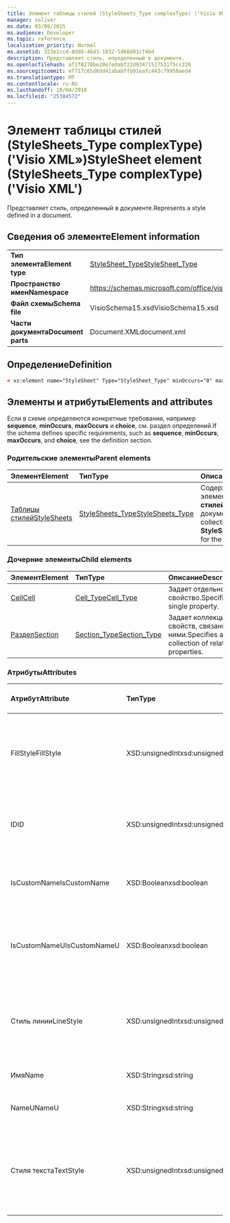 ```yaml
---
title: Элемент таблицы стилей (StyleSheets_Type complexType) ('Visio XML»)
manager: soliver
ms.date: 03/09/2015
ms.audience: Developer
ms.topic: reference
localization_priority: Normal
ms.assetid: 323e1ccd-8ddd-46d3-1032-5d68d01cf4bd
description: Представляет стиль, определенный в документе.
ms.openlocfilehash: af1f8270be28e7edabf22d93471517531f5cc226
ms.sourcegitcommit: ef717c65d8dd41ababffb01eafc443c79950aed4
ms.translationtype: MT
ms.contentlocale: ru-RU
ms.lasthandoff: 10/04/2018
ms.locfileid: "25384572"
---
```

# <a name="stylesheet-element-stylesheetstype-complextype-visio-xml"></a><span data-ttu-id="bc54b-103">Элемент таблицы стилей (StyleSheets_Type complexType) ('Visio XML»)</span><span class="sxs-lookup"><span data-stu-id="bc54b-103">StyleSheet element (StyleSheets_Type complexType) ('Visio XML')</span></span>

<span data-ttu-id="bc54b-104">Представляет стиль, определенный в документе.</span><span class="sxs-lookup"><span data-stu-id="bc54b-104">Represents a style defined in a document.</span></span>
  
## <a name="element-information"></a><span data-ttu-id="bc54b-105">Сведения об элементе</span><span class="sxs-lookup"><span data-stu-id="bc54b-105">Element information</span></span>

|||
|:-----|:-----|
|<span data-ttu-id="bc54b-106">**Тип элемента**</span><span class="sxs-lookup"><span data-stu-id="bc54b-106">**Element type**</span></span> <br/> |[<span data-ttu-id="bc54b-107">StyleSheet_Type</span><span class="sxs-lookup"><span data-stu-id="bc54b-107">StyleSheet_Type</span></span>](stylesheet_type-complextypevisio-xml.md) <br/> |
|<span data-ttu-id="bc54b-108">**Пространство имен**</span><span class="sxs-lookup"><span data-stu-id="bc54b-108">**Namespace**</span></span> <br/> |https://schemas.microsoft.com/office/visio/2012/main  <br/> |
|<span data-ttu-id="bc54b-109">**Файл схемы**</span><span class="sxs-lookup"><span data-stu-id="bc54b-109">**Schema file**</span></span> <br/> |<span data-ttu-id="bc54b-110">VisioSchema15.xsd</span><span class="sxs-lookup"><span data-stu-id="bc54b-110">VisioSchema15.xsd</span></span>  <br/> |
|<span data-ttu-id="bc54b-111">**Части документа**</span><span class="sxs-lookup"><span data-stu-id="bc54b-111">**Document parts**</span></span> <br/> |<span data-ttu-id="bc54b-112">Document.XML</span><span class="sxs-lookup"><span data-stu-id="bc54b-112">document.xml</span></span>  <br/> |
   
## <a name="definition"></a><span data-ttu-id="bc54b-113">Определение</span><span class="sxs-lookup"><span data-stu-id="bc54b-113">Definition</span></span>

```XML
< xs:element name="StyleSheet" Type="StyleSheet_Type" minOccurs="0" maxOccurs="unbounded" ></xs:element >
```

## <a name="elements-and-attributes"></a><span data-ttu-id="bc54b-114">Элементы и атрибуты</span><span class="sxs-lookup"><span data-stu-id="bc54b-114">Elements and attributes</span></span>

<span data-ttu-id="bc54b-115">Если в схеме определяются конкретные требования, например **sequence**, **minOccurs**, **maxOccurs** и **choice**, см. раздел определений.</span><span class="sxs-lookup"><span data-stu-id="bc54b-115">If the schema defines specific requirements, such as **sequence**, **minOccurs**, **maxOccurs**, and **choice**, see the definition section.</span></span> 
  
### <a name="parent-elements"></a><span data-ttu-id="bc54b-116">Родительские элементы</span><span class="sxs-lookup"><span data-stu-id="bc54b-116">Parent elements</span></span>

|<span data-ttu-id="bc54b-117">**Элемент**</span><span class="sxs-lookup"><span data-stu-id="bc54b-117">**Element**</span></span>|<span data-ttu-id="bc54b-118">**Тип**</span><span class="sxs-lookup"><span data-stu-id="bc54b-118">**Type**</span></span>|<span data-ttu-id="bc54b-119">**Описание**</span><span class="sxs-lookup"><span data-stu-id="bc54b-119">**Description**</span></span>|
|:-----|:-----|:-----|
|[<span data-ttu-id="bc54b-120">Таблицы стилей</span><span class="sxs-lookup"><span data-stu-id="bc54b-120">StyleSheets</span></span>](stylesheets-element-visiodocument_type-complextypevisio-xml.md) <br/> |[<span data-ttu-id="bc54b-121">StyleSheets_Type</span><span class="sxs-lookup"><span data-stu-id="bc54b-121">StyleSheets_Type</span></span>](stylesheets_type-complextypevisio-xml.md) <br/> |<span data-ttu-id="bc54b-122">Содержит коллекцию элементов **таблицы стилей** для документа.</span><span class="sxs-lookup"><span data-stu-id="bc54b-122">Contains a collection of **StyleSheet** elements for the document.</span></span>  <br/> |
   
### <a name="child-elements"></a><span data-ttu-id="bc54b-123">Дочерние элементы</span><span class="sxs-lookup"><span data-stu-id="bc54b-123">Child elements</span></span>

|<span data-ttu-id="bc54b-124">**Элемент**</span><span class="sxs-lookup"><span data-stu-id="bc54b-124">**Element**</span></span>|<span data-ttu-id="bc54b-125">**Тип**</span><span class="sxs-lookup"><span data-stu-id="bc54b-125">**Type**</span></span>|<span data-ttu-id="bc54b-126">**Описание**</span><span class="sxs-lookup"><span data-stu-id="bc54b-126">**Description**</span></span>|
|:-----|:-----|:-----|
|[<span data-ttu-id="bc54b-127">Cell</span><span class="sxs-lookup"><span data-stu-id="bc54b-127">Cell</span></span>](cell-elementvisio-xml.md) <br/> |[<span data-ttu-id="bc54b-128">Cell_Type</span><span class="sxs-lookup"><span data-stu-id="bc54b-128">Cell_Type</span></span>](cell_type-complextypevisio-xml.md) <br/> |<span data-ttu-id="bc54b-129">Задает отдельное свойство.</span><span class="sxs-lookup"><span data-stu-id="bc54b-129">Specifies a single property.</span></span>  <br/> |
|[<span data-ttu-id="bc54b-130">Раздел</span><span class="sxs-lookup"><span data-stu-id="bc54b-130">Section</span></span>](section-element-sheet_type-complextypevisio-xml.md) <br/> |[<span data-ttu-id="bc54b-131">Section_Type</span><span class="sxs-lookup"><span data-stu-id="bc54b-131">Section_Type</span></span>](section_type-complextypevisio-xml.md) <br/> |<span data-ttu-id="bc54b-132">Задает коллекцию свойств, связанных с ними.</span><span class="sxs-lookup"><span data-stu-id="bc54b-132">Specifies a collection of related properties.</span></span>  <br/> |
   
### <a name="attributes"></a><span data-ttu-id="bc54b-133">Атрибуты</span><span class="sxs-lookup"><span data-stu-id="bc54b-133">Attributes</span></span>

|<span data-ttu-id="bc54b-134">**Атрибут**</span><span class="sxs-lookup"><span data-stu-id="bc54b-134">**Attribute**</span></span>|<span data-ttu-id="bc54b-135">**Тип**</span><span class="sxs-lookup"><span data-stu-id="bc54b-135">**Type**</span></span>|<span data-ttu-id="bc54b-136">**Обязательный**</span><span class="sxs-lookup"><span data-stu-id="bc54b-136">**Required**</span></span>|<span data-ttu-id="bc54b-137">**Описание**</span><span class="sxs-lookup"><span data-stu-id="bc54b-137">**Description**</span></span>|<span data-ttu-id="bc54b-138">**Возможные значения**</span><span class="sxs-lookup"><span data-stu-id="bc54b-138">**Possible values**</span></span>|
|:-----|:-----|:-----|:-----|:-----|
|<span data-ttu-id="bc54b-139">FillStyle</span><span class="sxs-lookup"><span data-stu-id="bc54b-139">FillStyle</span></span>  <br/> |<span data-ttu-id="bc54b-140">XSD:unsignedInt</span><span class="sxs-lookup"><span data-stu-id="bc54b-140">xsd:unsignedInt</span></span>  <br/> |<span data-ttu-id="bc54b-141">необязательный</span><span class="sxs-lookup"><span data-stu-id="bc54b-141">optional</span></span>  <br/> |<span data-ttu-id="bc54b-142">Идентификатор элемента таблицы стилей, из которой этот стиль наследует форматирование заливки.</span><span class="sxs-lookup"><span data-stu-id="bc54b-142">The ID of the StyleSheet element from which this style inherits fill formatting.</span></span>  <br/> |<span data-ttu-id="bc54b-143">Значения типа xsd:unsignedInt.</span><span class="sxs-lookup"><span data-stu-id="bc54b-143">Values of the xsd:unsignedInt type.</span></span>  <br/> |
|<span data-ttu-id="bc54b-144">ID</span><span class="sxs-lookup"><span data-stu-id="bc54b-144">ID</span></span>  <br/> |<span data-ttu-id="bc54b-145">XSD:unsignedInt</span><span class="sxs-lookup"><span data-stu-id="bc54b-145">xsd:unsignedInt</span></span>  <br/> |<span data-ttu-id="bc54b-146">Обязательный</span><span class="sxs-lookup"><span data-stu-id="bc54b-146">required</span></span>  <br/> |<span data-ttu-id="bc54b-147">Уникальный идентификатор элемента в рамках родительского элемента.</span><span class="sxs-lookup"><span data-stu-id="bc54b-147">The unique ID of the element within its parent element.</span></span>  <br/> |<span data-ttu-id="bc54b-148">Значения типа xsd:unsignedInt.</span><span class="sxs-lookup"><span data-stu-id="bc54b-148">Values of the xsd:unsignedInt type.</span></span>  <br/> |
|<span data-ttu-id="bc54b-149">IsCustomName</span><span class="sxs-lookup"><span data-stu-id="bc54b-149">IsCustomName</span></span>  <br/> |<span data-ttu-id="bc54b-150">XSD:Boolean</span><span class="sxs-lookup"><span data-stu-id="bc54b-150">xsd:boolean</span></span>  <br/> |<span data-ttu-id="bc54b-151">необязательный</span><span class="sxs-lookup"><span data-stu-id="bc54b-151">optional</span></span>  <br/> |<span data-ttu-id="bc54b-152">Указывает, настроен ли имя пользователя.</span><span class="sxs-lookup"><span data-stu-id="bc54b-152">Indicates whether the name has been customized by the user.</span></span>  <br/> |<span data-ttu-id="bc54b-153">Значения типа xsd:boolean.</span><span class="sxs-lookup"><span data-stu-id="bc54b-153">Values of the xsd:boolean type.</span></span>  <br/> |
|<span data-ttu-id="bc54b-154">IsCustomNameU</span><span class="sxs-lookup"><span data-stu-id="bc54b-154">IsCustomNameU</span></span>  <br/> |<span data-ttu-id="bc54b-155">XSD:Boolean</span><span class="sxs-lookup"><span data-stu-id="bc54b-155">xsd:boolean</span></span>  <br/> |<span data-ttu-id="bc54b-156">необязательный</span><span class="sxs-lookup"><span data-stu-id="bc54b-156">optional</span></span>  <br/> |<span data-ttu-id="bc54b-157">Указывает, настроен ли универсального имени пользователя.</span><span class="sxs-lookup"><span data-stu-id="bc54b-157">Indicates whether the universal name has been customized by the user.</span></span>  <br/> |<span data-ttu-id="bc54b-158">Значения типа xsd:boolean.</span><span class="sxs-lookup"><span data-stu-id="bc54b-158">Values of the xsd:boolean type.</span></span>  <br/> |
|<span data-ttu-id="bc54b-159">Стиль линии</span><span class="sxs-lookup"><span data-stu-id="bc54b-159">LineStyle</span></span>  <br/> |<span data-ttu-id="bc54b-160">XSD:unsignedInt</span><span class="sxs-lookup"><span data-stu-id="bc54b-160">xsd:unsignedInt</span></span>  <br/> |<span data-ttu-id="bc54b-161">необязательный</span><span class="sxs-lookup"><span data-stu-id="bc54b-161">optional</span></span>  <br/> |<span data-ttu-id="bc54b-162">Идентификатор элемента таблицы стилей, из которой этот стиль наследует форматирование линий.</span><span class="sxs-lookup"><span data-stu-id="bc54b-162">The ID of the StyleSheet element from which this style inherits line formatting.</span></span>  <br/> |<span data-ttu-id="bc54b-163">Значения типа xsd:unsignedInt.</span><span class="sxs-lookup"><span data-stu-id="bc54b-163">Values of the xsd:unsignedInt type.</span></span>  <br/> |
|<span data-ttu-id="bc54b-164">Имя</span><span class="sxs-lookup"><span data-stu-id="bc54b-164">Name</span></span>  <br/> |<span data-ttu-id="bc54b-165">XSD:String</span><span class="sxs-lookup"><span data-stu-id="bc54b-165">xsd:string</span></span>  <br/> |<span data-ttu-id="bc54b-166">необязательный</span><span class="sxs-lookup"><span data-stu-id="bc54b-166">optional</span></span>  <br/> |<span data-ttu-id="bc54b-167">Имя элемента.</span><span class="sxs-lookup"><span data-stu-id="bc54b-167">The name of the element.</span></span>  <br/> |<span data-ttu-id="bc54b-168">Значения типа xsd:string.</span><span class="sxs-lookup"><span data-stu-id="bc54b-168">Values of the xsd:string type.</span></span>  <br/> |
|<span data-ttu-id="bc54b-169">NameU</span><span class="sxs-lookup"><span data-stu-id="bc54b-169">NameU</span></span>  <br/> |<span data-ttu-id="bc54b-170">XSD:String</span><span class="sxs-lookup"><span data-stu-id="bc54b-170">xsd:string</span></span>  <br/> |<span data-ttu-id="bc54b-171">необязательный</span><span class="sxs-lookup"><span data-stu-id="bc54b-171">optional</span></span>  <br/> |<span data-ttu-id="bc54b-172">Универсальные имя элемента.</span><span class="sxs-lookup"><span data-stu-id="bc54b-172">The universal name of the element.</span></span>  <br/> |<span data-ttu-id="bc54b-173">Значения типа xsd:string.</span><span class="sxs-lookup"><span data-stu-id="bc54b-173">Values of the xsd:string type.</span></span>  <br/> |
|<span data-ttu-id="bc54b-174">Стиля текста</span><span class="sxs-lookup"><span data-stu-id="bc54b-174">TextStyle</span></span>  <br/> |<span data-ttu-id="bc54b-175">XSD:unsignedInt</span><span class="sxs-lookup"><span data-stu-id="bc54b-175">xsd:unsignedInt</span></span>  <br/> |<span data-ttu-id="bc54b-176">необязательный</span><span class="sxs-lookup"><span data-stu-id="bc54b-176">optional</span></span>  <br/> |<span data-ttu-id="bc54b-177">Идентификатор элемента таблицы стилей, из которой этот стиль наследует параметры форматирования текста.</span><span class="sxs-lookup"><span data-stu-id="bc54b-177">The ID of the StyleSheet element from which this style inherits text formatting.</span></span>  <br/> |<span data-ttu-id="bc54b-178">Значения типа xsd:unsignedInt.</span><span class="sxs-lookup"><span data-stu-id="bc54b-178">Values of the xsd:unsignedInt type.</span></span>  <br/> |
   

